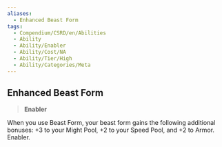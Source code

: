 ```yaml
---
aliases:
  - Enhanced Beast Form
tags:
  - Compendium/CSRD/en/Abilities
  - Ability
  - Ability/Enabler
  - Ability/Cost/NA
  - Ability/Tier/High
  - Ability/Categories/Meta
---
```

  
    
## Enhanced Beast Form    
>**Enabler**  
    
When you use Beast Form, your beast form gains the following additional bonuses: +3 to your Might Pool, +2 to your Speed Pool, and +2 to Armor. Enabler.